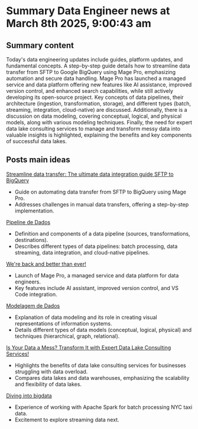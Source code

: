 # Summary Data Engineer news at March 8th 2025, 9:00:43 am
## Summary content
Today's data engineering updates include guides, platform updates, and fundamental concepts. A step-by-step guide details how to streamline data transfer from SFTP to Google BigQuery using Mage Pro, emphasizing automation and secure data handling. Mage Pro has launched a managed service and data platform offering new features like AI assistance, improved version control, and enhanced search capabilities, while still actively developing its open-source project. Key concepts of data pipelines, their architecture (ingestion, transformation, storage), and different types (batch, streaming, integration, cloud-native) are discussed. Additionally, there is a discussion on data modeling, covering conceptual, logical, and physical models, along with various modeling techniques. Finally, the need for expert data lake consulting services to manage and transform messy data into valuable insights is highlighted, explaining the benefits and key components of successful data lakes.

## Posts main ideas
[Streamline data transfer: The ultimate data integration guide SFTP to BigQuery](https://dev.to/mage_ai/streamline-data-transfer-the-ultimate-data-integration-guide-sftp-to-bigquery-501g)
*   Guide on automating data transfer from SFTP to BigQuery using Mage Pro.
*   Addresses challenges in manual data transfers, offering a step-by-step implementation.

[Pipeline de Dados](https://dev.to/sthefanyspina/pipeline-de-dados-1j68)
*   Definition and components of a data pipeline (sources, transformations, destinations).
*   Describes different types of data pipelines: batch processing, data streaming, data integration, and cloud-native pipelines.

[We're back and better than ever!](https://dev.to/mage_ai/were-back-and-better-than-ever-32j0)
*   Launch of Mage Pro, a managed service and data platform for data engineers.
*   Key features include AI assistant, improved version control, and VS Code integration.

[Modelagem de Dados](https://dev.to/sthefanyspina/modelagem-de-dados-1429)
*   Explanation of data modeling and its role in creating visual representations of information systems.
*   Details different types of data models (conceptual, logical, physical) and techniques (hierarchical, graph, relational).

[Is Your Data a Mess? Transform It with Expert Data Lake Consulting Services!](https://dev.to/drodriguez/is-your-data-a-mess-transform-it-with-expert-data-lake-consulting-services-5hdi)
*   Highlights the benefits of data lake consulting services for businesses struggling with data overload.
*   Compares data lakes and data warehouses, emphasizing the scalability and flexibility of data lakes.

[Diving into bigdata](https://dev.to/grokker_f9bf83d79cb9beb6f/diving-into-bigdata-4n76)
*   Experience of working with Apache Spark for batch processing NYC taxi data.
*   Excitement to explore streaming data next.
